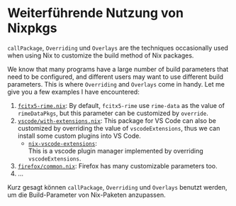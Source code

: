 # Weiterführende Nutzung von Nixpkgs

`callPackage`, `Overriding` und `Overlays` are the techniques occasionally used when using Nix to customize the build method of Nix packages.

We know that many programs have a large number of build parameters that need to be configured, and different users may want to use different build parameters. This is where `Overriding` and `Overlays` come in handy. Let me give you a few examples I have encountered:

1. [`fcitx5-rime.nix`](https://github.com/NixOS/nixpkgs/blob/e4246ae1e7f78b7087dce9c9da10d28d3725025f/pkgs/tools/inputmethods/fcitx5/fcitx5-rime.nix):
   By default, `fcitx5-rime` use `rime-data` as the value of `rimeDataPkgs`, but this parameter can be customized by `override`.
2. [`vscode/with-extensions.nix`](https://github.com/NixOS/nixpkgs/blob/nixos-23.05/pkgs/applications/editors/vscode/with-extensions.nix):
   This package for VS Code can also be customized by overriding the value of
   `vscodeExtensions`, thus we can install some custom plugins into VS Code.
   - [`nix-vscode-extensions`](https://github.com/nix-community/nix-vscode-extensions):  
   This is a vscode plugin manager implemented by overriding `vscodeExtensions`.
3. [`firefox/common.nix`](https://github.com/NixOS/nixpkgs/blob/416ffcd08f1f16211130cd9571f74322e98ecef6/pkgs/applications/networking/browsers/firefox/common.nix):
   Firefox has many customizable parameters too.
4. ...

Kurz gesagt können `callPackage`, `Overriding` und `Overlays` benutzt werden, um die Build-Parameter von Nix-Paketen anzupassen.
